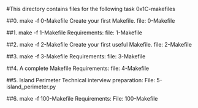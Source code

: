 #This directory contains files for the following task
0x1C-makefiles

##0. make -f 0-Makefile
Create your first Makefile.
file: 0-Makefile

##1. make -f 1-Makefile
Requirements:
file: 1-Makefile

##2. make -f 2-Makefile
Create your first useful Makefile.
file: 2-Makefile

##3. make -f 3-Makefile
Requirements:
file: 3-Makefile

##4. A complete Makefile
Requirements:
file: 4-Makefile

##5. Island Perimeter
Technical interview preparation:
File: 5-island_perimeter.py

##6. make -f 100-Makefile
Requirements:
File: 100-Makefile

